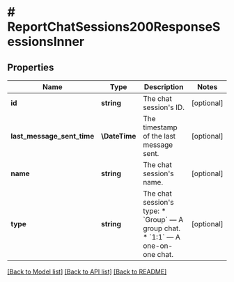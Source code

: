 # # ReportChatSessions200ResponseSessionsInner

## Properties

Name | Type | Description | Notes
------------ | ------------- | ------------- | -------------
**id** | **string** | The chat session&#39;s ID. | [optional]
**last_message_sent_time** | **\DateTime** | The timestamp of the last message sent. | [optional]
**name** | **string** | The chat session&#39;s name. | [optional]
**type** | **string** | The chat session&#39;s type: * &#x60;Group&#x60; — A group chat. * &#x60;1:1&#x60; — A one-on-one chat. | [optional]

[[Back to Model list]](../../README.md#models) [[Back to API list]](../../README.md#endpoints) [[Back to README]](../../README.md)
